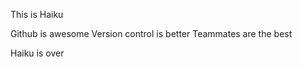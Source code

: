 This is Haiku



Github is awesome
Version control is better
Teammates are the best



Haiku is over

